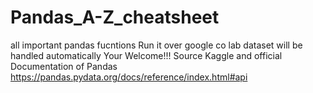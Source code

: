 # Pandas_A-Z_cheatsheet
all important pandas fucntions Run it over google co lab dataset will be handled automatically 
Your Welcome!!!
Source Kaggle and official Documentation of Pandas
https://pandas.pydata.org/docs/reference/index.html#api
